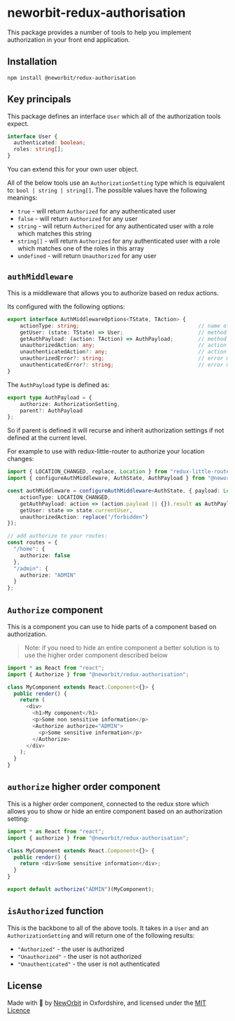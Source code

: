 # neworbit-redux-authorisation

This package provides a number of tools to help you implement authorization in your front end application.

## Installation

`npm install @neworbit/redux-authorisation`

## Key principals

This package defines an interface `User` which all of the authorization tools expect.
```ts
interface User {
  authenticated: boolean;
  roles: string[];
}
```

You can extend this for your own user object.

All of the below tools use an `AuthorizationSetting` type which is equivalent to: `bool | string | string[]`.  The possible values have the following meanings:
 - `true` - will return `Authorized` for any authenticated user
 - `false` - will return `Authorized` for any user
 - `string` - will return `Authorized` for any authenticated user with a role which matches this string
 - `string[]` - will return `Authorized` for any authenticated user with a role which matches one of the roles in this array
 - `undefined` - will return `Unauthorized` for any user

## `authMiddleware`

This is a middleware that allows you to authorize based on redux actions.

Its configured with the following options:

```ts
export interface AuthMiddlewareOptions<TState, TAction> {
    actionType: string;                                      // name of action to monitor
    getUser: (state: TState) => User;                        // method to get the current user from the state
    getAuthPayload: (action: TAction) => AuthPayload;        // method to get the payload from the action
    unauthorizedAction: any;                                 // action to dispatch if unauthorized
    unauthenticatedAction?: any;                             // action to dispatch if unauthenticated (unauthorized will be used if not provided)
    unauthorizedError?: string;                              // error message to throw when unauthorized
    unauthenticatedError?: string;                           // error message to throw when authenticated
}
```

The `AuthPayload` type is defined as:
```ts
export type AuthPayload = {
    authorize: AuthorizationSetting,
    parent?: AuthPayload
};
```

So if parent is defined it will recurse and inherit authorization settings if not defined at the current level.

For example to use with redux-little-router to authorize your location changes:
```ts
import { LOCATION_CHANGED, replace, Location } from "redux-little-router";
import { configureAuthMiddleware, AuthState, AuthPayload } from "@neworbit/redux-authorisation";

const authMiddleware = configureAuthMiddleware<AuthState, { payload: Location }>({
    actionType: LOCATION_CHANGED,
    getAuthPayload: action => (action.payload || {}).result as AuthPayload,
    getUser: state => state.currentUser,
    unauthorizedAction: replace("/forbidden")
});

// add authorize to your routes:
const routes = {
  "/home": {
    authorize: false
  },
  "/admin": {
    authorize: "ADMIN"
  }
};
```

## `Authorize` component

This is a component you can use to hide parts of a component based on authorization.

> Note: if you need to hide an entire component a better solution is to use the higher order component described below

```ts
import * as React from "react";
import { Authorize } from "@neworbit/redux-authorisation";

class MyComponent extends React.Component<{}> {
  public render() {
    return (
      <div>
        <h1>My component</h1>
        <p>Some non sensitive information</p>
        <Authorize authorize="ADMIN">
          <p>Some sensitive information</p>
        </Authorize>
      </div>
    );
  }
}
```

## `authorize` higher order component

This is a higher order component, connected to the redux store which allows you to show or hide an entire component based on an authorization setting:

```ts
import * as React from "react";
import { authorize } from "@neworbit/redux-authorisation";

class MyComponent extends React.Component<{}> {
  public render() {
    return <div>Some sensitive information</div>;
  }
}

export default authorize("ADMIN")(MyComponent);
```

## `isAuthorized` function

This is the backbone to all of the above tools.  It takes in a `User` and  an `AuthorizationSetting` and will return one of the following results:
 - `"Authorized"` - the user is authorized
 - `"Unauthorized"` - the user is not authorized
 - `"Unauthenticated"` - the user is not authenticated

## License

Made with :sparkling_heart: by [NewOrbit](https://www.neworbit.co.uk/) in Oxfordshire, and licensed under the [MIT Licence](LICENSE)
